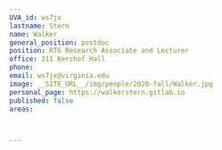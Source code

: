 ```yaml
---
UVA_id: ws7jx
lastname: Stern
name: Walker
general_position: postdoc
position: RTG Research Associate and Lecturer
office: 311 Kerchof Hall
phone:
email: ws7jx@virginia.edu
image: __SITE_URL__/img/people/2020-fall/Walker.jpg
personal_page: https://walkerstern.gitlab.io 
published: false
areas:



---
```

